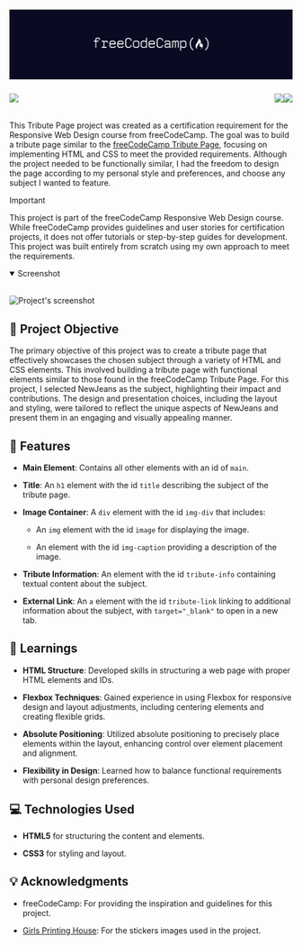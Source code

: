 # <img src="https://raw.githubusercontent.com/dsbfelipe/readme-banners/main/images/freecodecamp.png">

<img align="left" src="https://img.shields.io/badge/freecodecamp-27273D?style=for-the-badge&logo=freecodecamp&logoColor=white"><img align="right" src="https://img.shields.io/badge/CSS3-1572B6?style=for-the-badge&logo=css3&logoColor=white"><img align="right" src="https://img.shields.io/badge/HTML5-E34F26?style=for-the-badge&logo=html5&logoColor=white">

<br>
<br>

This Tribute Page project was created as a certification requirement for the Responsive Web Design course from freeCodeCamp. The goal was to build a tribute page similar to the <a href="https://tribute-page.freecodecamp.rocks/">freeCodeCamp Tribute Page</a>, focusing on implementing HTML and CSS to meet the provided requirements. Although the project needed to be functionally similar, I had the freedom to design the page according to my personal style and preferences, and choose any subject I wanted to feature.

> [!IMPORTANT]
> This project is part of the freeCodeCamp Responsive Web Design course. While freeCodeCamp provides guidelines and user stories for certification projects, it does not offer tutorials or step-by-step guides for development. This project was built entirely from scratch using my own approach to meet the requirements.

<details open>
<summary>
 Screenshot
</summary> <br />

   ![Project's screenshot](images/screenshot.png) 
</details>

## 📝 Project Objective

The primary objective of this project was to create a tribute page that effectively showcases the chosen subject through a variety of HTML and CSS elements. This involved building a tribute page with functional elements similar to those found in the freeCodeCamp Tribute Page. For this project, I selected NewJeans as the subject, highlighting their impact and contributions. The design and presentation choices, including the layout and styling, were tailored to reflect the unique aspects of NewJeans and present them in an engaging and visually appealing manner.

## 🔧 Features

- **Main Element**: Contains all other elements with an id of `main`.

- **Title**: An `h1` element with the id `title` describing the subject of the tribute page.

- **Image Container**: A `div` element with the id `img-div` that includes:

  - An `img` element with the id `image` for displaying the image.

  - An element with the id `img-caption` providing a description of the image.

- **Tribute Information**: An element with the id `tribute-info` containing textual content about the subject.

- **External Link**: An `a` element with the id `tribute-link` linking to additional information about the subject, with `target="_blank"` to open in a new tab.

## 📖 Learnings

- **HTML Structure**: Developed skills in structuring a web page with proper HTML elements and IDs.

- **Flexbox Techniques**: Gained experience in using Flexbox for responsive design and layout adjustments, including centering elements and creating flexible grids.

- **Absolute Positioning**: Utilized absolute positioning to precisely place elements within the layout, enhancing control over element placement and alignment.

- **Flexibility in Design**: Learned how to balance functional requirements with personal design preferences.

## 💻 Technologies Used
- **HTML5** for structuring the content and elements.

- **CSS3** for styling and layout.

## 💡 **Acknowledgments**

- freeCodeCamp: For providing the inspiration and guidelines for this project.

- <a href="https://girlsprintinghouse.com/">Girls Printing House</a>: For the stickers images used in the project.

